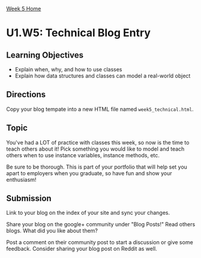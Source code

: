 [Week 5 Home](./)

# U1.W5: Technical Blog Entry

## Learning Objectives
- Explain when, why, and how to use classes
- Explain how data structures and classes can model a real-world object


## Directions
Copy your blog tempate into a new HTML file named `week5_technical.html`. 

## Topic
You've had a LOT of practice with classes this week, so now is the time to teach others about it! Pick something you would like to model and teach others when to use instance variables, instance methods, etc. 

Be sure to be thorough. This is part of your portfolio that will help set you apart to employers when you graduate, so have fun and show your enthusiasm!

## Submission
Link to your blog on the index of your site and sync your changes. 

Share your blog on the google+ community under "Blog Posts!" Read others blogs. What did you like about them? 

Post a comment on their community post to start a discussion or give some feedback.  Consider sharing your blog post on Reddit as well.
